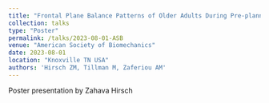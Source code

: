 ```yaml
---
title: "Frontal Plane Balance Patterns of Older Adults During Pre-planned and Late-cued Turns"
collection: talks
type: "Poster"
permalink: /talks/2023-08-01-ASB
venue: "American Society of Biomechanics"
date: 2023-08-01
location: "Knoxville TN USA"
authors: 'Hirsch ZM, Tillman M, Zaferiou AM'
---
```


Poster presentation by Zahava Hirsch
